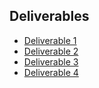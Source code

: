## Deliverables

* [Deliverable 1](AmFmInceptionDocuments.pdf)
* [Deliverable 2](Elaboration1.pdf)
* [Deliverable 3](Deliverable3.pdf)
* [Deliverable 4](Deliverable4ULB.pdf)
